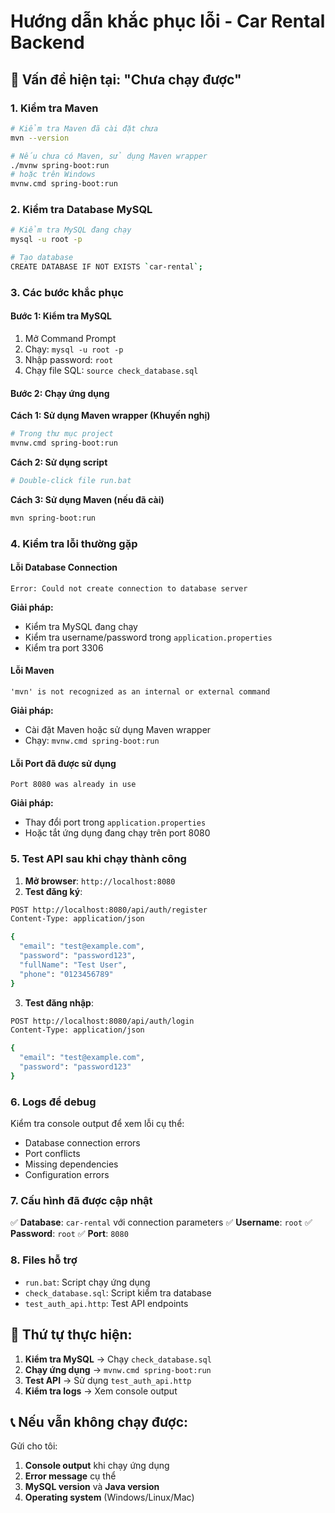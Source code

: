 # Hướng dẫn khắc phục lỗi - Car Rental Backend

## 🚨 Vấn đề hiện tại: "Chưa chạy được"

### 1. **Kiểm tra Maven**
```bash
# Kiểm tra Maven đã cài đặt chưa
mvn --version

# Nếu chưa có Maven, sử dụng Maven wrapper
./mvnw spring-boot:run
# hoặc trên Windows
mvnw.cmd spring-boot:run
```

### 2. **Kiểm tra Database MySQL**
```bash
# Kiểm tra MySQL đang chạy
mysql -u root -p

# Tạo database
CREATE DATABASE IF NOT EXISTS `car-rental`;
```

### 3. **Các bước khắc phục**

#### Bước 1: Kiểm tra MySQL
1. Mở Command Prompt
2. Chạy: `mysql -u root -p`
3. Nhập password: `root`
4. Chạy file SQL: `source check_database.sql`

#### Bước 2: Chạy ứng dụng
**Cách 1: Sử dụng Maven wrapper (Khuyến nghị)**
```bash
# Trong thư mục project
mvnw.cmd spring-boot:run
```

**Cách 2: Sử dụng script**
```bash
# Double-click file run.bat
```

**Cách 3: Sử dụng Maven (nếu đã cài)**
```bash
mvn spring-boot:run
```

### 4. **Kiểm tra lỗi thường gặp**

#### Lỗi Database Connection
```
Error: Could not create connection to database server
```
**Giải pháp:**
- Kiểm tra MySQL đang chạy
- Kiểm tra username/password trong `application.properties`
- Kiểm tra port 3306

#### Lỗi Maven
```
'mvn' is not recognized as an internal or external command
```
**Giải pháp:**
- Cài đặt Maven hoặc sử dụng Maven wrapper
- Chạy: `mvnw.cmd spring-boot:run`

#### Lỗi Port đã được sử dụng
```
Port 8080 was already in use
```
**Giải pháp:**
- Thay đổi port trong `application.properties`
- Hoặc tắt ứng dụng đang chạy trên port 8080

### 5. **Test API sau khi chạy thành công**

1. **Mở browser**: `http://localhost:8080`
2. **Test đăng ký**:
```bash
POST http://localhost:8080/api/auth/register
Content-Type: application/json

{
  "email": "test@example.com",
  "password": "password123",
  "fullName": "Test User",
  "phone": "0123456789"
}
```

3. **Test đăng nhập**:
```bash
POST http://localhost:8080/api/auth/login
Content-Type: application/json

{
  "email": "test@example.com",
  "password": "password123"
}
```

### 6. **Logs để debug**

Kiểm tra console output để xem lỗi cụ thể:
- Database connection errors
- Port conflicts
- Missing dependencies
- Configuration errors

### 7. **Cấu hình đã được cập nhật**

✅ **Database**: `car-rental` với connection parameters
✅ **Username**: `root`
✅ **Password**: `root`
✅ **Port**: `8080`

### 8. **Files hỗ trợ**

- `run.bat`: Script chạy ứng dụng
- `check_database.sql`: Script kiểm tra database
- `test_auth_api.http`: Test API endpoints

## 🎯 **Thứ tự thực hiện:**

1. **Kiểm tra MySQL** → Chạy `check_database.sql`
2. **Chạy ứng dụng** → `mvnw.cmd spring-boot:run`
3. **Test API** → Sử dụng `test_auth_api.http`
4. **Kiểm tra logs** → Xem console output

## 📞 **Nếu vẫn không chạy được:**

Gửi cho tôi:
1. **Console output** khi chạy ứng dụng
2. **Error message** cụ thể
3. **MySQL version** và **Java version**
4. **Operating system** (Windows/Linux/Mac)


